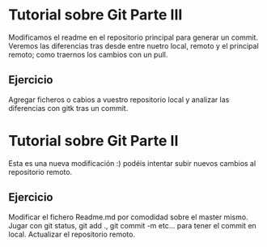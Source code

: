 Tutorial sobre Git Parte III
============================

Modificamos el readme en el repositorio principal para generar un commit. Veremos las diferencias tras desde entre nuetro local, remoto y el principal remoto; como traernos los cambios con un pull.

Ejercicio
---------

Agregar ficheros o cabios a vuestro repositorio local y analizar las diferencias con gitk tras un commit.



Tutorial sobre Git Parte II
===========================

Esta es una nueva modificación :) podéis intentar subir nuevos cambios al repositorio remoto. 

Ejercicio
---------

Modificar el fichero Readme.md por comodidad sobre el master mismo.
Jugar con git status, git add ., git commit -m etc... para tener el commit en local.
Actualizar el repositorio remoto.

